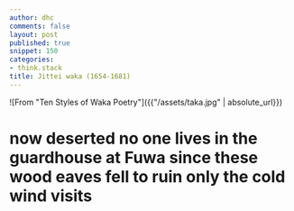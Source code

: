 ```yaml
---
author: dhc
comments: false
layout: post
published: true
snippet: 150
categories:
- think.stack
title: Jittei waka (1654-1681)
---
```


![From "Ten Styles of Waka Poetry"]({{"/assets/taka.jpg" | absolute_url}})

<h1 class="f2 dark-gray f-subheadline-l measure lh-title fw1">now deserted no one lives in the guardhouse at Fuwa since these wood eaves fell to ruin only the cold wind visits</h1>

